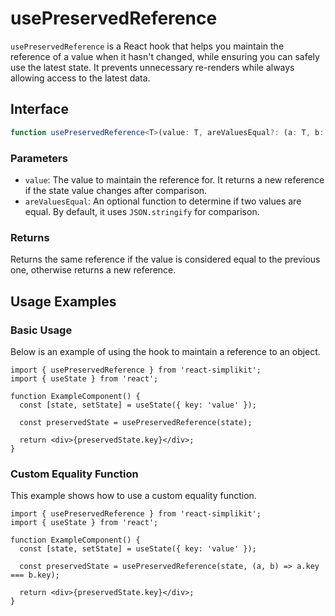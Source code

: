 # usePreservedReference

`usePreservedReference` is a React hook that helps you maintain the reference of a value when it hasn't changed, while ensuring you can safely use the latest state. It prevents unnecessary re-renders while always allowing access to the latest data.

## Interface

```typescript
function usePreservedReference<T>(value: T, areValuesEqual?: (a: T, b: T) => boolean): T;
```

### Parameters

- `value`: The value to maintain the reference for. It returns a new reference if the state value changes after comparison.
- `areValuesEqual`: An optional function to determine if two values are equal. By default, it uses `JSON.stringify` for comparison.

### Returns

Returns the same reference if the value is considered equal to the previous one, otherwise returns a new reference.

## Usage Examples

### Basic Usage

Below is an example of using the hook to maintain a reference to an object.

```tsx
import { usePreservedReference } from 'react-simplikit';
import { useState } from 'react';

function ExampleComponent() {
  const [state, setState] = useState({ key: 'value' });

  const preservedState = usePreservedReference(state);

  return <div>{preservedState.key}</div>;
}
```

### Custom Equality Function

This example shows how to use a custom equality function.

```tsx
import { usePreservedReference } from 'react-simplikit';
import { useState } from 'react';

function ExampleComponent() {
  const [state, setState] = useState({ key: 'value' });

  const preservedState = usePreservedReference(state, (a, b) => a.key === b.key);

  return <div>{preservedState.key}</div>;
}
```
